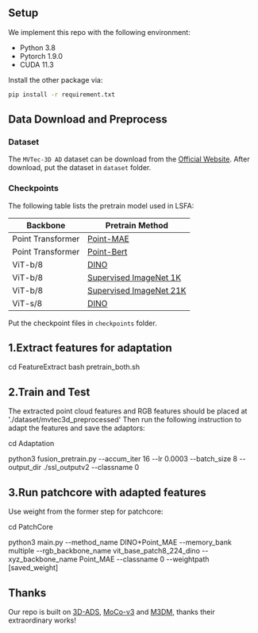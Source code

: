 ## Setup

We implement this repo with the following environment:
- Python 3.8
- Pytorch 1.9.0
- CUDA 11.3

Install the other package via:

``` bash
pip install -r requirement.txt
```

## Data Download and Preprocess

### Dataset

The `MVTec-3D AD` dataset can be download from the [Official Website](https://www.mvtec.com/company/research/datasets/mvtec-3d-ad). After download, put the dataset in `dataset` folder.

### Checkpoints

The following table lists the pretrain model used in LSFA:

| Backbone | Pretrain Method |
|----------| --------------- |
| Point Transformer | [Point-MAE](https://github.com/Pang-Yatian/Point-MAE/releases/download/main/pretrain.pth) |
| Point Transformer | [Point-Bert](https://cloud.tsinghua.edu.cn/f/202b29805eea45d7be92/?dl=1) |
| ViT-b/8 | [DINO](https://dl.fbaipublicfiles.com/dino/dino_vitbase8_pretrain/dino_vitbase8_pretrain.pth) |
| ViT-b/8 | [Supervised ImageNet 1K](https://storage.googleapis.com/vit_models/augreg/B_8-i21k-300ep-lr_0.001-aug_medium1-wd_0.1-do_0.0-sd_0.0--imagenet2012-steps_20k-lr_0.01-res_224.npz) |
| ViT-b/8 | [Supervised ImageNet 21K](https://storage.googleapis.com/vit_models/augreg/B_8-i21k-300ep-lr_0.001-aug_medium1-wd_0.1-do_0.0-sd_0.0.npz) |
| ViT-s/8 | [DINO](https://dl.fbaipublicfiles.com/dino/dino_deitsmall8_pretrain/dino_deitsmall8_pretrain.pth) |

Put the checkpoint files in `checkpoints` folder.


## 1.Extract features for adaptation
cd FeatureExtract
bash pretrain_both.sh


## 2.Train and Test
The extracted point cloud features and RGB features should be placed at './dataset/mvtec3d_preprocessed'
Then run the following instruction to adapt the features and save the adaptors:

cd Adaptation

python3 fusion_pretrain.py    --accum_iter 16 --lr 0.0003 --batch_size 8 --output_dir ./ssl_outputv2 --classname 0


## 3.Run patchcore with adapted features
Use weight from the former step for patchcore:

cd PatchCore

python3 main.py --method_name DINO+Point_MAE --memory_bank multiple --rgb_backbone_name vit_base_patch8_224_dino --xyz_backbone_name Point_MAE --classname 0 --weightpath [saved_weight]


## Thanks

Our repo is built on [3D-ADS](https://github.com/eliahuhorwitz/3D-ADS), [MoCo-v3](https://github.com/facebookresearch/moco-v3) and [M3DM](https://github.com/nomewang/M3DM), thanks their extraordinary works!